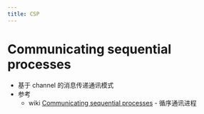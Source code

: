 ```yaml
---
title: CSP
---
```


# Communicating sequential processes

- 基于 channel 的消息传递通讯模式
- 参考
  - wiki [Communicating sequential processes](https://en.wikipedia.org/wiki/Communicating_sequential_processes) - 循序通讯进程
